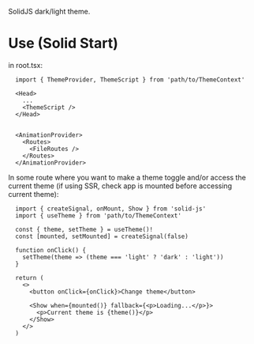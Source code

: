 SolidJS dark/light theme.

# Use (Solid Start)

in root.tsx:

```
  import { ThemeProvider, ThemeScript } from 'path/to/ThemeContext'

  <Head>
    ...
    <ThemeScript />
  </Head>


  <AnimationProvider>
    <Routes>
      <FileRoutes />
    </Routes>
  </AnimationProvider>
```

In some route where you want to make a theme toggle and/or access the current theme (if using SSR, check app is mounted before accessing current theme):

```
  import { createSignal, onMount, Show } from 'solid-js'
  import { useTheme } from 'path/to/ThemeContext'

  const { theme, setTheme } = useTheme()!
  const [mounted, setMounted] = createSignal(false)

  function onClick() {
    setTheme(theme => (theme === 'light' ? 'dark' : 'light'))
  }

  return (
    <>
      <button onClick={onClick}>Change theme</button>

      <Show when={mounted()} fallback={<p>Loading...</p>}>
        <p>Current theme is {theme()}</p>
      </Show>
    </>
  )
```




